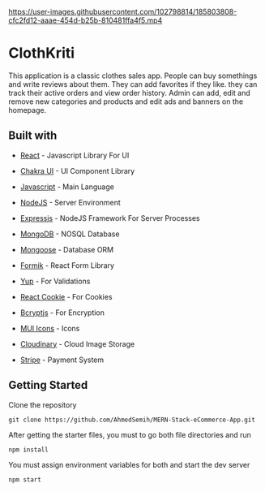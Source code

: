 https://user-images.githubusercontent.com/102798814/185803808-cfc2fd12-aaae-454d-b25b-810481ffa4f5.mp4

# ClothKriti

This application is a classic clothes sales app. People can buy somethings and write reviews about them. 
They can add favorites if they like. they can track their active orders and view order history. 
Admin can add, edit and remove new categories and products and  edit ads and banners on the homepage.

## Built with

- [React](https://reactjs.org/) - Javascript Library For UI

- [Chakra UI](https://chakra-ui.com/) - UI Component Library

- [Javascript](https://www.javascript.com/) - Main Language

- [NodeJS](https://nodejs.org/en/) - Server Environment

- [Expressjs](https://expressjs.com/) - NodeJS Framework For Server Processes

- [MongoDB](https://www.mongodb.com/) - NOSQL Database

- [Mongoose](https://mongoosejs.com/) - Database ORM

- [Formik](https://formik.org/) - React Form Library

- [Yup](https://www.npmjs.com/package/yup) - For Validations

- [React Cookie](https://www.npmjs.com/package/react-cookie) - For Cookies

- [Bcryptjs](https://www.npmjs.com/package/bcryptjs) - For Encryption

- [MUI Icons](https://mui.com/material-ui/material-icons/) - Icons

- [Cloudinary](https://cloudinary.com/) - Cloud Image Storage

- [Stripe](https://stripe.com/) - Payment System

## Getting Started

Clone the repository

```
git clone https://github.com/AhmedSemih/MERN-Stack-eCommerce-App.git
```

After getting the starter files, you must to go both file directories and run

```
npm install
```

You must assign environment variables for both and start the dev server

```
npm start
```
